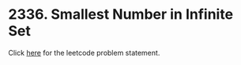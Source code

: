 # 2336. Smallest Number in Infinite Set

Click [here](https://leetcode.com/problems/smallest-number-in-infinite-set/) for the leetcode problem statement.
